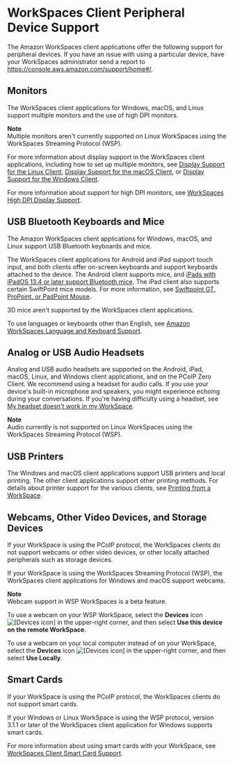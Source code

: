 # WorkSpaces Client Peripheral Device Support<a name="peripheral_devices"></a>

The Amazon WorkSpaces client applications offer the following support for peripheral devices\. If you have an issue with using a particular device, have your WorkSpaces administrator send a report to [https://console\.aws\.amazon\.com/support/home\#/](https://console.aws.amazon.com/support/home#/)\.

## Monitors<a name="devices-monitors"></a>

The WorkSpaces client applications for Windows, macOS, and Linux support multiple monitors and the use of high DPI monitors\.

**Note**  
Multiple monitors aren't currently supported on Linux WorkSpaces using the WorkSpaces Streaming Protocol \(WSP\)\.

For more information about display support in the WorkSpaces client applications, including how to set up multiple monitors, see [Display Support for the Linux Client](amazon-workspaces-linux-client.md#linux-display-support), [Display Support for the macOS Client](amazon-workspaces-osx-client.md#osx-display-support), or [Display Support for the Windows Client](amazon-workspaces-windows-client.md#windows-display-support)\.

For more information about support for high DPI monitors, see [WorkSpaces High DPI Display Support](high_dpi_support.md)\.

## USB Bluetooth Keyboards and Mice<a name="devices-input"></a>

The Amazon WorkSpaces client applications for Windows, macOS, and Linux support USB Bluetooth keyboards and mice\.

The WorkSpaces client applications for Android and iPad support touch input, and both clients offer on\-screen keyboards and support keyboards attached to the device\. The Android client supports mice, and [ iPads with iPadOS 13\.4 or later support Bluetooth mice](https://support.apple.com/HT211008)\. The iPad client also supports certain SwiftPoint mice models\. For more information, see [Swiftpoint GT, ProPoint, or PadPoint Mouse](amazon-workspaces-ipad-client.md#ipad_gt_mouse)\.

3D mice aren't supported by the WorkSpaces client applications\.

To use languages or keyboards other than English, see [Amazon WorkSpaces Language and Keyboard Support](language_keyboard.md)\. 

## Analog or USB Audio Headsets<a name="devices-audio"></a>

Analog and USB audio headsets are supported on the Android, iPad, macOS, Linux, and Windows client applications, and on the PCoIP Zero Client\. We recommend using a headset for audio calls\. If you use your device's built\-in microphone and speakers, you might experience echoing during your conversations\. If you're having difficulty using a headset, see [My headset doesn't work in my WorkSpace](client_troubleshooting.md#headset_problems)\.

**Note**  
Audio currently is not supported on Linux WorkSpaces using the WorkSpaces Streaming Protocol \(WSP\)\.

## USB Printers<a name="devices-printers"></a>

The Windows and macOS client applications support USB printers and local printing\. The other client applications support other printing methods\. For details about printer support for the various clients, see [Printing from a WorkSpace](printing.md)\.

## Webcams, Other Video Devices, and Storage Devices<a name="devices-webcams"></a>

If your WorkSpace is using the PCoIP protocol, the WorkSpaces clients do not support webcams or other video devices, or other locally attached peripherals such as storage devices\.

If your WorkSpace is using the WorkSpaces Streaming Protocol \(WSP\), the WorkSpaces client applications for Windows and macOS support webcams\.

**Note**  
Webcam support in WSP WorkSpaces is a beta feature\.

To use a webcam on your WSP WorkSpace, select the **Devices** icon ![\[Devices icon\]](http://docs.aws.amazon.com/workspaces/latest/userguide/images/devices-icon.png) in the upper\-right corner, and then select **Use this device on the remote WorkSpace**\. 

To use a webcam on your local computer instead of on your WorkSpace, select the **Devices** icon ![\[Devices icon\]](http://docs.aws.amazon.com/workspaces/latest/userguide/images/devices-icon.png) in the upper\-right corner, and then select **Use Locally**\. 

## Smart Cards<a name="devices-smart-cards"></a>

If your WorkSpace is using the PCoIP protocol, the WorkSpaces clients do not support smart cards\. 

If your Windows or Linux WorkSpace is using the WSP protocol, version 3\.1\.1 or later of the WorkSpaces client application for Windows supports smart cards\.

For more information about using smart cards with your WorkSpace, see [WorkSpaces Client Smart Card Support](smart_card_support.md)\.